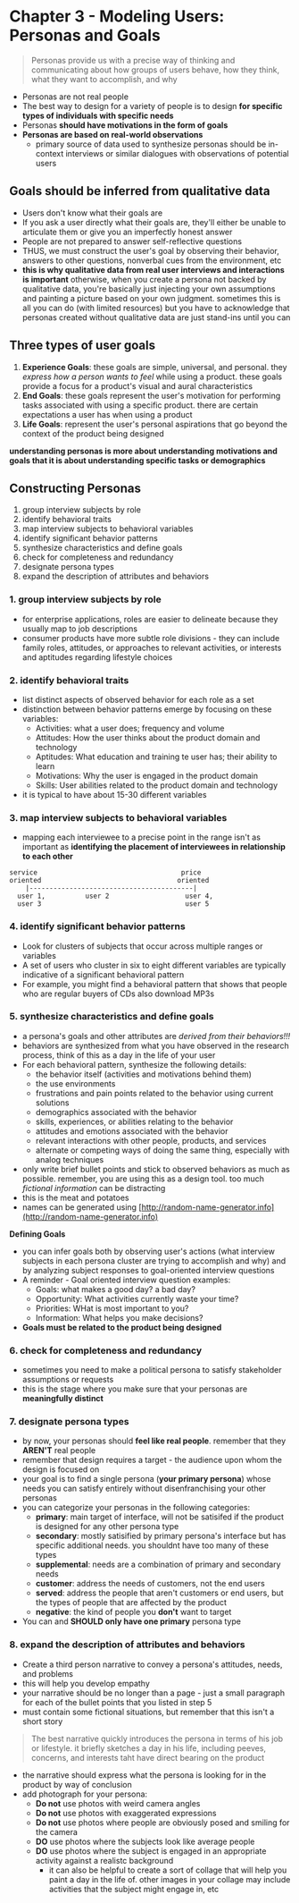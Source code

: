 # Chapter 3 - Modeling Users: Personas and Goals
> Personas provide us with a precise way of thinking and communicating about how groups of users behave, how they think, what they want to accomplish, and why

* Personas are not real people
* The best way to design for a variety of people is to design __for specific types of individuals with specific needs__
* Personas **should have motivations in the form of goals**
* **Personas are based on real-world observations**
  - primary source of data used to synthesize personas should be in-context interviews or similar dialogues with observations of potential users

## Goals should be inferred from qualitative data

* Users don't know what their goals are
* If you ask a user directly what their goals are, they'll either be unable to articulate them or give you an imperfectly honest answer
* People are not prepared to answer self-reflective questions
* THUS, we must construct the user's goal by observing their behavior, answers to other questions, nonverbal cues from the environment, etc
* **this is why qualitative data from real user interviews and interactions is important** otherwise, when you create a persona not backed by qualitative data, you're basically just injecting your own assumptions and painting a picture based on your own judgment. sometimes this is all you can do (with limited resources) but you have to acknowledge that personas created without qualitative data are just stand-ins until you can

## Three types of user goals

1. __Experience Goals__: these goals are simple, universal, and personal. they *express how a person wants to feel* while using a product. these goals provide a focus for a product's visual and aural characteristics
2. __End Goals__: these goals represent the user's motivation for performing tasks associated with using a specific product. there are certain expectations a user has when using a product
3. __Life Goals__: represent the user's personal aspirations that go beyond the context of the product being designed

__understanding personas is more about understanding motivations and goals that it is about understanding specific tasks or demographics__

## Constructing Personas

1. group interview subjects by role
2. identify behavioral traits
3. map interview subjects to behavioral variables
4. identify significant behavior patterns
5. synthesize characteristics and define goals
6. check for completeness and redundancy
7. designate persona types
8. expand the description of attributes and behaviors

### 1. group interview subjects by role

* for enterprise applications, roles are easier to delineate because they usually map to job descriptions
* consumer products have more subtle role divisions - they can include family roles, attitudes, or approaches to relevant activities, or interests and aptitudes regarding lifestyle choices

### 2. identify behavioral traits

* list distinct aspects of observed behavior for each role as a set
* distinction between behavior patterns emerge by focusing on these variables:
  - Activities: what a user does; frequency and volume
  - Attitudes: How the user thinks about the product domain and technology
  - Aptitudes: What education and training te user has; their ability to learn
  - Motivations: Why the user is engaged in the product domain
  - Skills: User abilities related to the product domain and technology
* it is typical to have about 15-30 different variables

### 3. map interview subjects to behavioral variables

* mapping each interviewee to a precise point in the range isn't as important as **identifying the placement of interviewees in relationship to each other**


```
service                                    price
oriented                                  oriented
    |-----------------------------------------|
  user 1,          user 2                   user 4,
  user 3                                    user 5
```

### 4. identify significant behavior patterns

* Look for clusters of subjects that occur across multiple ranges or variables
* A set of users who cluster in six to eight different variables are typically indicative of a significant behavioral pattern
* For example, you might find a behavioral pattern that shows that people who are regular buyers of CDs also download MP3s

### 5. synthesize characteristics and define goals

* a persona's goals and other attributes are *derived from their behaviors!!!*
* behaviors are synthesized from what you have observed in the research process, think of this as a day in the life of your user
* For each behavioral pattern, synthesize the following details:
  - the behavior itself (activities and motivations behind them)
  - the use environments
  - frustrations and pain points related to the behavior using current solutions
  - demographics associated with the behavior
  - skills, experiences, or abilities relating to the behavior
  - attitudes and emotions associated with the behavior
  - relevant interactions with other people, products, and services
  - alternate or competing ways of doing the same thing, especially with analog techniques
* only write brief bullet points and stick to observed behaviors as much as possible. remember, you are using this as a design tool. too much *fictional information* can be distracting
* this is the meat and potatoes
* names can be generated using [http://random-name-generator.info](http://random-name-generator.info)

__Defining Goals__

* you can infer goals both by observing user's actions (what interview subjects in each persona cluster are trying to accomplish and why) and by analyzing subject responses to goal-oriented interview questions
* A reminder - Goal oriented interview question examples:
  - Goals: what makes a good day? a bad day?
  - Opportunity: What activities currently waste your time?
  - Priorities: WHat is most important to you?
  - Information: What helps you make decisions?
* __Goals must be related to the product being designed__


### 6. check for completeness and redundancy

* sometimes you need to make a political persona to satisfy stakeholder assumptions or requests
* this is the stage where you make sure that your personas are **meaningfully distinct**

### 7. designate persona types

* by now, your personas should **feel like real people**. remember that they **AREN'T** real people
* remember that design requires a target - the audience upon whom the design is focused on
* your goal is to find a single persona (**your primary persona**) whose needs you can satisfy entirely without disenfranchising your other personas
* you can categorize your personas in the following categories:
  - __primary__: main target of interface, will not be satisifed if the product is designed for any other persona type
  - __secondary__: mostly satisified by primary persona's interface but has specific additional needs. you shouldnt have too many of these types
  - __supplemental__: needs are a combination of primary and secondary needs
  - __customer__: address the needs of customers, not the end users
  - __served__: address the people that aren't customers or end users, but the types of people that are affected by the product
  - __negative__: the kind of people you **don't** want to target
* You can and **SHOULD only have one primary** persona type

### 8. expand the description of attributes and behaviors

* Create a third person narrative to convey a persona's attitudes, needs, and problems
* this will help you develop empathy
* your narrative should be no longer than a page - just a small paragraph for each of the bullet points that you listed in step 5
* must contain some fictional situations, but remember that this isn't a short story

> The best narrative quickly introduces the persona in terms of his job or lifestyle. it briefly sketches a day in his life, including peeves, concerns, and interests taht have direct bearing on the product

* the narrative should express what the persona is looking for in the product by way of conclusion
* add photograph for your persona:
  - __Do not__ use photos with weird camera angles
  - __Do not__ use photos with exaggerated expressions
  - __Do not__ use photos where people are obviously posed and smiling for the camera
  - __DO__ use photos where the subjects look like average people
  - __DO__ use photos where the subject is engaged in an appropriate activity against a realistc background
    + it can also be helpful to create a sort of collage that will help you paint a day in the life of. other images in your collage may include activities that the subject might engage in, etc
